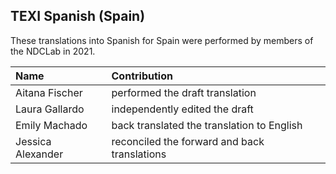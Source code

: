 ## TEXI Spanish (Spain)

These translations into Spanish for Spain were performed by members of the NDCLab in 2021. 

| Name | Contribution |
| :--  | :--  |
| Aitana Fischer | performed the draft translation |
| Laura Gallardo | independently edited the draft |
| Emily Machado | back translated the translation to English |
| Jessica Alexander | reconciled the forward and back translations |